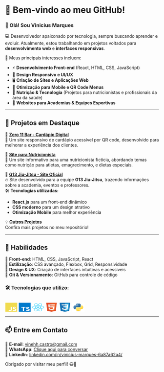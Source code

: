 # 🚀 Bem-vindo ao meu GitHub!  

### 👋 Olá! Sou Vinicius Marques  
💻 Desenvolvedor apaixonado por tecnologia, sempre buscando aprender e evoluir. Atualmente, estou trabalhando em projetos voltados para **desenvolvimento web** e **interfaces responsivas**.  

📌 Meus principais interesses incluem:  
- ⚡ **Desenvolvimento Front-end** (React, HTML, CSS, JavaScript)  
- 🎨 **Design Responsivo e UI/UX**  
- 🖥 **Criação de Sites e Aplicações Web**  
- 📱 **Otimização para Mobile e QR Code Menus**  
- 🍏 **Nutrição & Tecnologia** (Projetos para nutricionistas e profissionais da área da saúde)  
- 🥋 **Websites para Academias & Equipes Esportivas**  

---

## 📂 Projetos em Destaque  

🌟 **[Zero 11 Bar - Cardápio Digital](https://github.com/Vinecastro/cardapio.git)**  
📱 Um site responsivo de cardápio acessível por QR code, desenvolvido para melhorar a experiência dos clientes.  

🌿 **[Site para Nutricionista](https://github.com/Vinecastro/Nutrition.git)**  
🥗 Um site informativo para uma nutricionista fictícia, abordando temas como nutrição para atletas, emagrecimento, e dietas especiais.  

🥋 **[G13 Jiu-Jitsu - Site Oficial](https://github.com/Vinecastro/G13.git)**  
🔥 Site desenvolvido para a equipe **G13 Jiu-Jitsu**, trazendo informações sobre a academia, eventos e professores.  
🛠 **Tecnologias utilizadas:**  
- **React.js** para um front-end dinâmico  
- **CSS moderno** para um design atrativo  
- **Otimização Mobile** para melhor experiência  

💡 **[Outros Projetos](https://github.com/Vinecastro?tab=repositories)**  
Confira mais projetos no meu repositório!  

---

## 🚀 Habilidades  

🔹 **Front-end**: HTML, CSS, JavaScript, React  
🔹 **Estilização**: CSS avançado, Flexbox, Grid, Responsividade  
🔹 **Design & UX**: Criação de interfaces intuitivas e acessíveis  
🔹 **Git & Versionamento**: GitHub para controle de código  

### 🛠 Tecnologias que utilizo:
<div style="display: inline_block"><br>
  <img align="center" alt="Vine-Js" height="30" width="40" src="https://raw.githubusercontent.com/devicons/devicon/master/icons/javascript/javascript-plain.svg">
  <img align="center" alt="Vine-Ts" height="30" width="40" src="https://raw.githubusercontent.com/devicons/devicon/master/icons/typescript/typescript-plain.svg">
  <img align="center" alt="Vine-React" height="30" width="40" src="https://raw.githubusercontent.com/devicons/devicon/master/icons/react/react-original.svg">
  <img align="center" alt="Vine-HTML" height="30" width="40" src="https://raw.githubusercontent.com/devicons/devicon/master/icons/html5/html5-original.svg">
  <img align="center" alt="Vine-CSS" height="30" width="40" src="https://raw.githubusercontent.com/devicons/devicon/master/icons/css3/css3-original.svg">
  <img align="center" alt="Vine-Python" height="30" width="40" src="https://raw.githubusercontent.com/devicons/devicon/master/icons/python/python-original.svg">
</div>

---

## 📫 Entre em Contato  

📩 **E-mail**: vinehh.castro@gmail.com  
💬 **WhatsApp**: [Clique aqui para conversar](https://wa.me/5511969419610)  
🔗 **LinkedIn**: [linkedin.com/in/vinicius-marques-6a87a62a4/](https://www.linkedin.com/in/vinicius-marques-6a87a62a4/)  

Obrigado por visitar meu perfil! 😃🚀  
